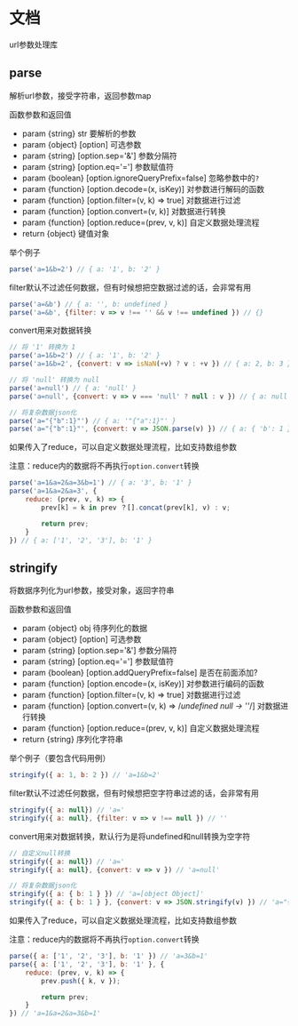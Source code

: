 # 文档
url参数处理库

## parse
解析url参数，接受字符串，返回参数map

函数参数和返回值

- param {string} str 要解析的参数
- param {object} [option] 可选参数
- param {string} [option.sep='&'] 参数分隔符
- param {string} [option.eq='='] 参数赋值符
- param {boolean} [option.ignoreQueryPrefix=false] 忽略参数中的`?`
- param {function} [option.decode=(x, isKey)] 对参数进行解码的函数
- param {function} [option.filter=(v, k) => true] 对数据进行过滤
- param {function} [option.convert=(v, k)] 对数据进行转换
- param {function} [option.reduce=(prev, v, k)] 自定义数据处理流程
- return {object} 键值对象

举个例子

```js
parse('a=1&b=2') // { a: '1', b: '2' }
```

filter默认不过滤任何数据，但有时候想把空数据过滤的话，会非常有用

```js
parse('a=&b') // { a: '', b: undefined }
parse('a=&b', {filter: v => v !== '' && v !== undefined }) // {}
```

convert用来对数据转换

```js
// 将 '1' 转换为 1
parse('a=1&b=2') // { a: '1', b: '2' }
parse('a=1&b=2', {convert: v => isNaN(+v) ? v : +v }) // { a: 2, b: 3 }

// 将 'null' 转换为 null
parse('a=null') // { a: 'null' }
parse('a=null', {convert: v => v === 'null' ? null : v }) // { a: null }

// 将复杂数据json化
parse('a="{"b":1}"') // { a: '"{"a":1}"' }
parse('a="{"b":1}"', {convert: v => JSON.parse(v) }) // { a: { 'b': 1 } }
```

如果传入了reduce，可以自定义数据处理流程，比如支持数组参数

注意：reduce内的数据将不再执行`option.convert`转换

```js
parse('a=1&a=2&a=3&b=1') // { a: '3', b: '1' }
parse('a=1&a=2&a=3', {
    reduce: (prev, v, k) => {
        prev[k] = k in prev ？[].concat(prev[k], v) : v;

        return prev;
    }
}) // { a: ['1', '2', '3'], b: '1' }
```

## stringify
将数据序列化为url参数，接受对象，返回字符串

函数参数和返回值

- param {object} obj 待序列化的数据
- param {object} [option] 可选参数
- param {string} [option.sep='&'] 参数分隔符
- param {string} [option.eq='='] 参数赋值符
- param {boolean} [option.addQueryPrefix=false] 是否在前面添加?
- param {function} [option.encode=(x, isKey)] 对参数进行编码的函数
- param {function} [option.filter=(v, k) => true] 对数据进行过滤
- param {function} [option.convert=(v, k) => /*undefined null -> ''*/] 对数据进行转换
- param {function} [option.reduce=(prev, v, k)] 自定义数据处理流程
- return {string} 序列化字符串

举个例子（要包含代码用例）

```js
stringify({ a: 1, b: 2 }) // 'a=1&b=2'
```

filter默认不过滤任何数据，但有时候想把空字符串过滤的话，会非常有用

```js
stringify({ a: null}) // 'a='
stringify({ a: null}, {filter: v => v !== null }) // ''
```

convert用来对数据转换，默认行为是将undefined和null转换为空字符

```js
// 自定义null转换
stringify({ a: null}) // 'a='
stringify({ a: null}, {convert: v => v }) // 'a=null'

// 将复杂数据json化
stringify({ a: { b: 1 } }) // 'a=[object Object]'
stringify({ a: { b: 1 } }, {convert: v => JSON.stringify(v) }) // 'a="{"b":1}"'
```

如果传入了reduce，可以自定义数据处理流程，比如支持数组参数

注意：reduce内的数据将不再执行`option.convert`转换

```js
parse({ a: ['1', '2', '3'], b: '1' }) // 'a=3&b=1'
parse({ a: ['1', '2', '3'], b: '1' }, {
    reduce: (prev, v, k) => {
        prev.push({ k, v });

        return prev;
    }
}) // 'a=1&a=2&a=3&b=1'
```
